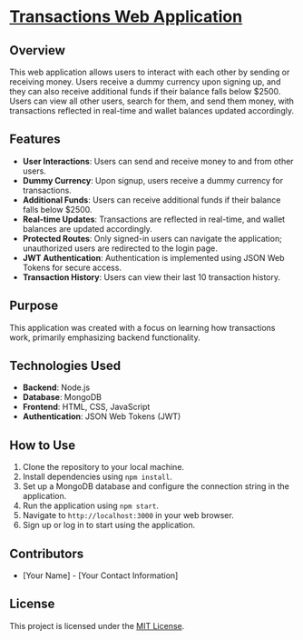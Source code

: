  # [Transactions Web Application](https://mujtabas-transaction-app.vercel.app/)

## Overview
This web application allows users to interact with each other by sending or receiving money. Users receive a dummy currency upon signing up, and they can also receive additional funds if their balance falls below $2500. Users can view all other users, search for them, and send them money, with transactions reflected in real-time and wallet balances updated accordingly.

## Features
- **User Interactions**: Users can send and receive money to and from other users.
- **Dummy Currency**: Upon signup, users receive a dummy currency for transactions.
- **Additional Funds**: Users can receive additional funds if their balance falls below $2500.
- **Real-time Updates**: Transactions are reflected in real-time, and wallet balances are updated accordingly.
- **Protected Routes**: Only signed-in users can navigate the application; unauthorized users are redirected to the login page.
- **JWT Authentication**: Authentication is implemented using JSON Web Tokens for secure access.
- **Transaction History**: Users can view their last 10 transaction history.

## Purpose
This application was created with a focus on learning how transactions work, primarily emphasizing backend functionality.

## Technologies Used
- **Backend**: Node.js
- **Database**: MongoDB
- **Frontend**: HTML, CSS, JavaScript
- **Authentication**: JSON Web Tokens (JWT)

## How to Use
1. Clone the repository to your local machine.
2. Install dependencies using `npm install`.
3. Set up a MongoDB database and configure the connection string in the application.
4. Run the application using `npm start`.
5. Navigate to `http://localhost:3000` in your web browser.
6. Sign up or log in to start using the application.

## Contributors
- [Your Name] - [Your Contact Information]

## License
This project is licensed under the [MIT License](LICENSE).

  
